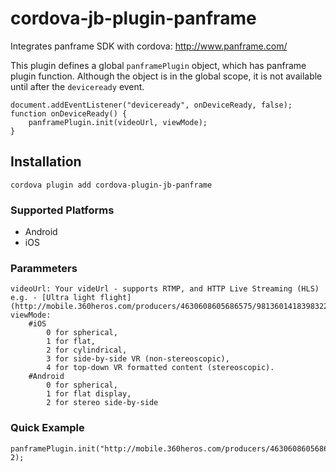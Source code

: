 # cordova-jb-plugin-panframe
Integrates panframe SDK with cordova: http://www.panframe.com/

This plugin defines a global `panframePlugin` object, which has panframe plugin function.
Although the object is in the global scope, it is not available until after the `deviceready` event.

    document.addEventListener("deviceready", onDeviceReady, false);
    function onDeviceReady() {
    	panframePlugin.init(videoUrl, viewMode);
    }

## Installation

    cordova plugin add cordova-plugin-jb-panframe

### Supported Platforms

- Android
- iOS

### Parammeters
	videoUrl: Your videUrl - supports RTMP, and HTTP Live Streaming (HLS) e.g. - [Ultra light flight](http://mobile.360heros.com/producers/4630608605686575/9813601418398322/video/video_31b451b7ca49710719b19d22e19d9e60.mp4)
	viewMode:
		#iOS
			0 for spherical,
	        1 for flat,
	        2 for cylindrical,
	        3 for side-by-side VR (non-stereoscopic),
	        4 for top-down VR formatted content (stereoscopic).
	    #Android
	    	0 for spherical,
			1 for flat display,
			2 for stereo side-by-side


### Quick Example

    panframePlugin.init("http://mobile.360heros.com/producers/4630608605686575/9813601418398322/video/video_31b451b7ca49710719b19d22e19d9e60.mp4", 2);

